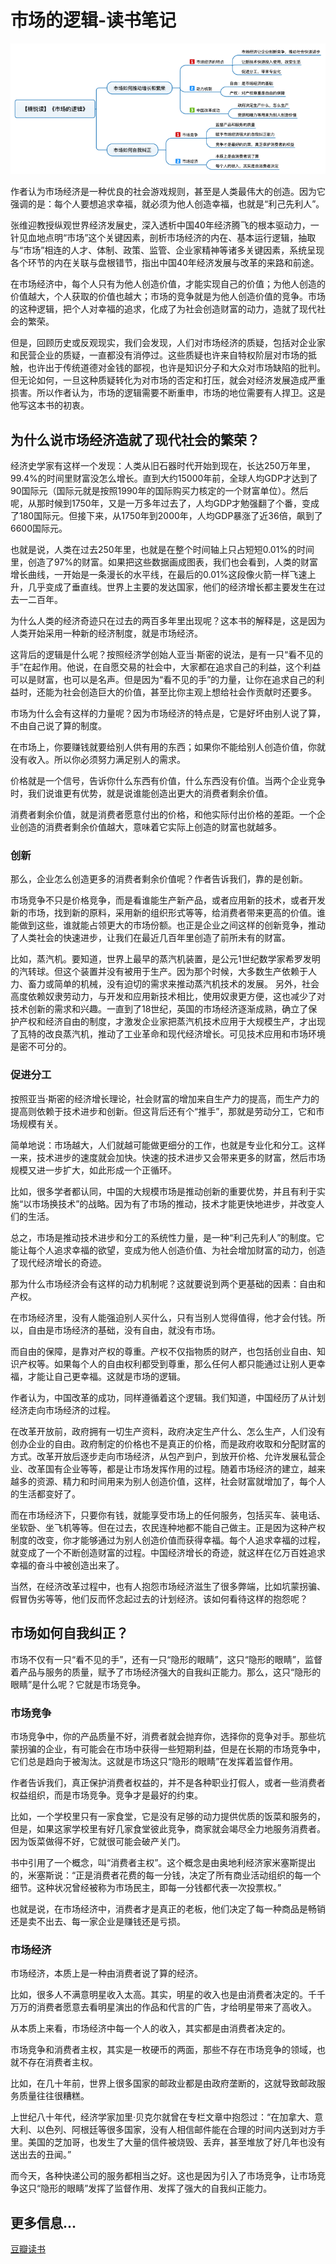 # 市场的逻辑-读书笔记

![](/good-book/mark-logic/导图.png)

作者认为市场经济是一种优良的社会游戏规则，甚至是人类最伟大的创造。因为它强调的是：每个人要想追求幸福，就必须为他人创造幸福，也就是“利己先利人”。

张维迎教授纵观世界经济发展史，深入透析中国40年经济腾飞的根本驱动力，一针见血地点明“市场”这个关键因素，剖析市场经济的内在、基本运行逻辑，抽取与“市场”相连的人才、体制、政策、监管、企业家精神等诸多关键因素，系统呈现各个环节的内在关联与盘根错节，指出中国40年经济发展与改革的来路和前途。

在市场经济中，每个人只有为他人创造价值，才能实现自己的价值；为他人创造的价值越大，个人获取的价值也越大；市场的竞争就是为他人创造价值的竞争。市场的这种逻辑，把个人对幸福的追求，化成了为社会创造财富的动力，造就了现代社会的繁荣。

但是，回顾历史或反观现实，我们会发现，人们对市场经济的质疑，包括对企业家和民营企业的质疑，一直都没有消停过。这些质疑也许来自特权阶层对市场的抵触，也许出于传统道德对金钱的鄙视，也许是知识分子和大众对市场缺陷的批判。但无论如何，一旦这种质疑转化为对市场的否定和打压，就会对经济发展造成严重损害。所以作者认为，市场的逻辑需要不断重申，市场的地位需要有人捍卫。这是他写这本书的初衷。

## 为什么说市场经济造就了现代社会的繁荣？

经济史学家有这样一个发现：人类从旧石器时代开始到现在，长达250万年里，99.4%的时间里财富没怎么增长。直到大约15000年前，全球人均GDP才达到了90国际元（国际元就是按照1990年的国际购买力核定的一个财富单位）。然后呢，从那时候到1750年，又是一万多年过去了，人均GDP才勉强翻了个番，变成了180国际元。但接下来，从1750年到2000年，人均GDP暴涨了近36倍，飙到了6600国际元。

也就是说，人类在过去250年里，也就是在整个时间轴上只占短短0.01%的时间里，创造了97%的财富。如果把这些数据画成图表，我们也会看到，人类的财富增长曲线，一开始是一条漫长的水平线，在最后的0.01%这段像火箭一样飞速上升，几乎变成了垂直线。世界上主要的发达国家，他们的经济增长都主要发生在过去一二百年。

为什么人类的经济奇迹只在过去的两百多年里出现呢？这本书的解释是，这是因为人类开始采用一种新的经济制度，就是市场经济。

这背后的逻辑是什么呢？按照经济学创始人亚当·斯密的说法，是有一只“看不见的手”在起作用。他说，在自愿交易的社会中，大家都在追求自己的利益，这个利益可以是财富，也可以是名声。但是因为“看不见的手”的力量，让你在追求自己的利益时，还能为社会创造巨大的价值，甚至比你主观上想给社会作贡献时还要多。

市场为什么会有这样的力量呢？因为市场经济的特点是，它是好坏由别人说了算，不由自己说了算的制度。

在市场上，你要赚钱就要给别人供有用的东西；如果你不能给别人创造价值，你就没有收入。所以你必须努力满足别人的需求。

价格就是一个信号，告诉你什么东西有价值，什么东西没有价值。当两个企业竞争时，我们说谁更有优势，就是说谁能创造出更大的消费者剩余价值。

消费者剩余价值，就是消费者愿意付出的价格，和他实际付出价格的差距。一个企业创造的消费者剩余价值越大，意味着它实际上创造的财富也就越多。

### 创新

那么，企业怎么创造更多的消费者剩余价值呢？作者告诉我们，靠的是创新。

市场竞争不只是价格竞争，而是看谁能生产新产品，或者应用新的技术，或者开发新的市场，找到新的原料，采用新的组织形式等等，给消费者带来更高的价值。谁能做到这些，谁就能占领更大的市场份额。也正是企业之间这样的创新竞争，推动了人类社会的快速进步，让我们在最近几百年里创造了前所未有的财富。

比如，蒸汽机。要知道，世界上最早的蒸汽机装置，是公元1世纪数学家希罗发明的汽转球。但这个装置并没有被用于生产。因为那个时候，大多数生产依赖于人力、畜力或简单的机械，没有迫切的需求来推动蒸汽机技术的发展。 另外，社会高度依赖奴隶劳动力，与开发和应用新技术相比，使用奴隶更方便，这也减少了对技术创新的需求和兴趣。一直到了18世纪，英国的市场经济逐渐成熟，确立了保护产权和经济自由的制度，才激发企业家把蒸汽机技术应用于大规模生产，才出现了瓦特的改良蒸汽机，推动了工业革命和现代经济增长。可见技术应用和市场环境是密不可分的。

### 促进分工

按照亚当·斯密的经济增长理论，社会财富的增加来自生产力的提高，而生产力的提高则依赖于技术进步和创新。但这背后还有个“推手”，那就是劳动分工，它和市场规模有关。

简单地说：市场越大，人们就越可能做更细分的工作，也就是专业化和分工。这样一来，技术进步的速度就会加快。快速的技术进步又会带来更多的财富，然后市场规模又进一步扩大，如此形成一个正循环。

比如，很多学者都认同，中国的大规模市场是推动创新的重要优势，并且有利于实施“以市场换技术”的战略。因为有了市场的推动，技术才能更快地进步，并改变人们的生活。

总之，市场是推动技术进步和分工的系统性力量，是一种“利己先利人”的制度。它能让每个人追求幸福的欲望，变成为他人创造价值、为社会增加财富的动力，创造了现代经济增长的奇迹。

那为什么市场经济会有这样的动力机制呢？这就要说到两个更基础的因素：自由和产权。

在市场经济里，没有人能强迫别人买什么，只有当别人觉得值得，他才会付钱。所以，自由是市场经济的基础，没有自由，就没有市场。

而自由的保障，是靠对产权的尊重。产权不仅指物质的财产，也包括创业自由、知识产权等。如果每个人的自由权利都受到尊重，那么任何人都只能通过让别人更幸福，才能让自己更幸福。这就是市场的逻辑。

作者认为，中国改革的成功，同样遵循着这个逻辑。我们知道，中国经历了从计划经济走向市场经济的过程。

在改革开放前，政府拥有一切生产资料，政府决定生产什么、怎么生产，人们没有创办企业的自由。政府制定的价格也不是真正的价格，而是政府收取和分配财富的方式。改革开放后逐步走向市场经济，从包产到户，到放开价格、允许发展私营企业、改革国有企业等等，都是让市场发挥作用的过程。随着市场经济的建立，越来越多的资源、精力和时间用来为别人创造价值，这样，社会财富就增加了，每个人的生活都变好了。

而在市场经济下，只要你有钱，就能享受市场上的任何服务，包括买车、装电话、坐软卧、坐飞机等等。但在过去，农民连种地都不能自己做主。正是因为这种产权制度的改变，你才能够通过为别人创造价值而获得幸福。每个人追求幸福的过程，就变成了一个不断创造财富的过程。中国经济增长的奇迹，就这样在亿万百姓追求幸福的奋斗中被创造出来了。

当然，在经济改革过程中，也有人抱怨市场经济滋生了很多弊端，比如坑蒙拐骗、假冒伪劣等等，他们反而怀念起过去的计划经济。该如何看待这样的抱怨呢？

## 市场如何自我纠正？

市场不仅有一只“看不见的手”，还有一只“隐形的眼睛”，这只“隐形的眼睛”，监督着产品与服务的质量，赋予了市场经济强大的自我纠正能力。那么，这只“隐形的眼睛”是什么呢？它就是市场竞争。

### 市场竞争

市场竞争中，你的产品质量不好，消费者就会抛弃你，选择你的竞争对手。那些坑蒙拐骗的企业，有可能会在市场中获得一些短期利益，但是在长期的市场竞争中，它们总是趋向于被淘汰。这就是市场这只“隐形的眼睛”在发挥着监督作用。

作者告诉我们，真正保护消费者权益的，并不是各种职业打假人，或者一些消费者权益组织，而是市场竞争。竞争才是最好的约束。

比如，一个学校里只有一家食堂，它是没有足够的动力提供优质的饭菜和服务的，但是，如果这家学校里有好几家食堂彼此竞争，商家就会竭尽全力地服务消费者。因为饭菜做得不好，它就很可能会破产关门。

书中引用了一个概念，叫“消费者主权”。这个概念是由奥地利经济家米塞斯提出的，米塞斯说：“正是消费者花费的每一分钱，决定了所有商业活动组织的每一个细节。这种状况曾经被称为市场民主，即每一分钱都代表一次投票权。”

也就是说，在市场经济中，消费者才是真正的老板，他们决定了每一种商品是畅销还是卖不出去、每一家企业是赚钱还是亏损。

### 市场经济

市场经济，本质上是一种由消费者说了算的经济。

比如，很多人不满意明星收入太高。其实，明星的收入也是由消费者决定的。千千万万的消费者愿意去看明星演出的作品和代言的广告，才给明星带来了高收入。

从本质上来看，市场经济中每一个人的收入，其实都是由消费者决定的。

市场竞争和消费者主权，其实是一枚硬币的两面，那些不存在市场竞争的领域，也就不存在消费者主权。

比如，在几十年前，世界上很多国家的邮政业都是由政府垄断的，这就导致邮政服务质量往往很糟糕。

上世纪八十年代，经济学家加里·贝克尔就曾在专栏文章中抱怨过：“在加拿大、意大利、以色列、阿根廷等很多国家，没有人相信邮件能在合理的时间内送到对方手里。美国的芝加哥，也发生了大量的信件被烧毁、丢弃，甚至堆放了好几年也没有送出去的丑闻。”

而今天，各种快递公司的服务都相当之好。这也是因为引入了市场竞争，让市场竞争这只“隐形的眼睛”发挥了监督作用、发挥了强大的自我纠正能力。

## 更多信息...

[豆瓣读书](https://book.douban.com/subject/34821729/)